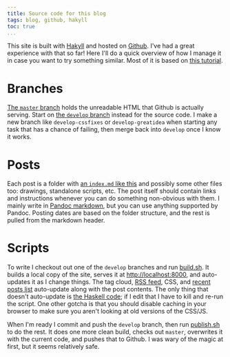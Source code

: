 ```yaml
---
title: Source code for this blog
tags: blog, github, hakyll
toc: true
...
```


This site is built with [Hakyll][hakyll] and hosted on [Github][github].
I've had a great experience with that so far!
Here I'll do a quick overview of how I manage it in case you want to try something similar.
Most of it is based on [this tutorial][tutorial].

# Branches

[The `master` branch][master] holds the unreadable HTML that Github is actually
serving. Start on [the `develop` branch][develop] instead for the source code.
I make a new branch like `develop-cssfixes` or `develop-greatidea` when
starting any task that has a chance of failing, then merge back into `develop`
once I know it works.

# Posts

Each post is a folder with [an `index.md` like this][index] and possibly some
other files too: drawings, standalone scripts, etc. The post itself should
contain links and instructions whenever you can do something non-obvious with
them. I mainly write in [Pandoc markdown][markdown], but you can use anything
supported by Pandoc. Posting dates are based on the folder structure, and the
rest is pulled from the markdown header.

# Scripts

To write I checkout out one of the `develop` branches and run
[build.sh][build]. It builds a local copy of the site, serves it at
<http://localhost:8000>, and auto-updates it as I change things. The tag cloud,
[RSS feed][atom], CSS, and [recent posts list][recent] auto-update along with the post contents.
The only thing that doesn't auto-update is [the Haskell code][sitehs]; if I
edit that I have to kill and re-run the script. One other gotcha is that you
should disable caching in your browser to make sure you aren't looking at old
versions of the CSS/JS.

When I'm ready I commit and push the `develop` branch, then run [publish.sh][publish] to do the rest.
It does one more clean build, checks out `master`, overwrites it with the current code,
and pushes that to Github. I was wary of the magic at first, but it seems relatively safe.

[github]: https://github.com/jefdaj/jefdaj.github.io
[master]: https://github.com/jefdaj/jefdaj.github.io/tree/master
[develop]: https://github.com/jefdaj/jefdaj.github.io/tree/develop
[posts]: https://github.com/jefdaj/jefdaj.github.io/blob/develop/src/posts/
[index]: https://raw.githubusercontent.com/jefdaj/jefdaj.github.io/develop/src/posts/2021/03/03/source-code-for-this-blog/index.md
[build]: https://github.com/jefdaj/jefdaj.github.io/blob/develop/build.sh
[publish]: https://github.com/jefdaj/jefdaj.github.io/blob/develop/publish.sh
[sitehs]: https://github.com/jefdaj/jefdaj.github.io/blob/develop/src/site.hs
[tutorial]: https://jaspervdj.be/hakyll/tutorials/github-pages-tutorial.html
[hakyll]: https://jaspervdj.be/hakyll/
[atom]: /atom.xml
[recent]: /recent.html
[markdown]: https://pandoc.org/MANUAL.html#pandocs-markdown
